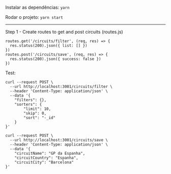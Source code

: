 Instalar as dependências: `yarn`

Rodar o projeto: `yarn start`

------

Step 1 - Create routes to get and post circuits (routes.js)
```
routes.get('/circuits/filter', (req, res) => {
  res.status(200).json({ list: [] })
})
routes.post('/circuits/save', (req, res) => {
  res.status(200).json({ success: false })
})
```

Test:
```
curl --request POST \
  --url http://localhost:3001/circuits/filter \
  --header 'Content-Type: application/json' \
  --data '{
	"filters": {},
	"sorters": {
		"limit": 10,
		"skip": 0,
		"sort": "-_id"
	}
}'

curl --request POST \
  --url http://localhost:3001/circuits/save \
  --header 'Content-Type: application/json' \
  --data '{
	"circuitName": "GP da Espanha",
	"circuitCountry": "Espanha",
	"circuitCity": "Barcelona"
}'
```
